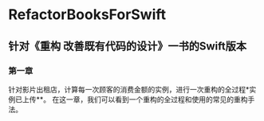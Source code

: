 # RefactorBooksForSwift

## 针对《重构 改善既有代码的设计》一书的Swift版本

### 第一章

针对影片出租店，计算每一次顾客的消费金额的实例，进行一次重构的全过程*实例已上传**。
在这一章，我们可以看到一个重构的全过程和使用的常见的重构手法。
